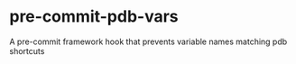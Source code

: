 # pre-commit-pdb-vars
A pre-commit framework hook that prevents variable names matching pdb shortcuts
